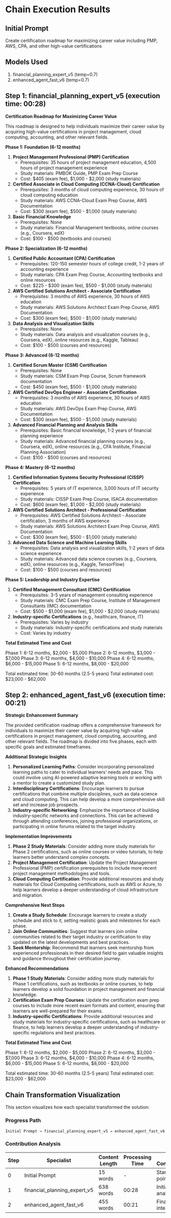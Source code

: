 # Chain Execution Results

## Initial Prompt

Create certification roadmap for maximizing career value including PMP, AWS, CPA, and other high-value certifications

## Models Used

1. financial_planning_expert_v5 (temp=0.7)
2. enhanced_agent_fast_v6 (temp=0.7)

## Step 1: financial_planning_expert_v5 (execution time: 00:28)

**Certification Roadmap for Maximizing Career Value**

This roadmap is designed to help individuals maximize their career value by acquiring high-value certifications in project management, cloud computing, accounting, and other relevant fields.

**Phase 1: Foundation (6-12 months)**

1. **Project Management Professional (PMP) Certification**
	* Prerequisites: 35 hours of project management education, 4,500 hours of project management experience
	* Study materials: PMBOK Guide, PMP Exam Prep Course
	* Cost: $405 (exam fee), $1,000 - $2,000 (study materials)
2. **Certified Associate in Cloud Computing (CCNA-Cloud) Certification**
	* Prerequisites: 3 months of cloud computing experience, 30 hours of cloud computing education
	* Study materials: AWS CCNA-Cloud Exam Prep Course, AWS Documentation
	* Cost: $300 (exam fee), $500 - $1,000 (study materials)
3. **Basic Financial Knowledge**
	* Prerequisites: None
	* Study materials: Financial Management textbooks, online courses (e.g., Coursera, edX)
	* Cost: $100 - $500 (textbooks and courses)

**Phase 2: Specialization (6-12 months)**

1. **Certified Public Accountant (CPA) Certification**
	* Prerequisites: 120-150 semester hours of college credit, 1-2 years of accounting experience
	* Study materials: CPA Exam Prep Course, Accounting textbooks and online resources
	* Cost: $225 - $300 (exam fee), $500 - $1,000 (study materials)
2. **AWS Certified Solutions Architect - Associate Certification**
	* Prerequisites: 3 months of AWS experience, 30 hours of AWS education
	* Study materials: AWS Solutions Architect Exam Prep Course, AWS Documentation
	* Cost: $300 (exam fee), $500 - $1,000 (study materials)
3. **Data Analysis and Visualization Skills**
	* Prerequisites: None
	* Study materials: Data analysis and visualization courses (e.g., Coursera, edX), online resources (e.g., Kaggle, Tableau)
	* Cost: $100 - $500 (courses and resources)

**Phase 3: Advanced (6-12 months)**

1. **Certified Scrum Master (CSM) Certification**
	* Prerequisites: None
	* Study materials: CSM Exam Prep Course, Scrum framework documentation
	* Cost: $450 (exam fee), $500 - $1,000 (study materials)
2. **AWS Certified DevOps Engineer - Associate Certification**
	* Prerequisites: 3 months of AWS experience, 30 hours of AWS education
	* Study materials: AWS DevOps Exam Prep Course, AWS Documentation
	* Cost: $300 (exam fee), $500 - $1,000 (study materials)
3. **Advanced Financial Planning and Analysis Skills**
	* Prerequisites: Basic financial knowledge, 1-2 years of financial planning experience
	* Study materials: Advanced financial planning courses (e.g., Coursera, edX), online resources (e.g., CFA Institute, Financial Planning Association)
	* Cost: $100 - $500 (courses and resources)

**Phase 4: Mastery (6-12 months)**

1. **Certified Information Systems Security Professional (CISSP) Certification**
	* Prerequisites: 5 years of IT experience, 3,000 hours of IT security experience
	* Study materials: CISSP Exam Prep Course, ISACA documentation
	* Cost: $600 (exam fee), $1,000 - $2,000 (study materials)
2. **AWS Certified Solutions Architect - Professional Certification**
	* Prerequisites: AWS Certified Solutions Architect - Associate certification, 3 months of AWS experience
	* Study materials: AWS Solutions Architect Exam Prep Course, AWS Documentation
	* Cost: $300 (exam fee), $500 - $1,000 (study materials)
3. **Advanced Data Science and Machine Learning Skills**
	* Prerequisites: Data analysis and visualization skills, 1-2 years of data science experience
	* Study materials: Advanced data science courses (e.g., Coursera, edX), online resources (e.g., Kaggle, TensorFlow)
	* Cost: $100 - $500 (courses and resources)

**Phase 5: Leadership and Industry Expertise**

1. **Certified Management Consultant (CMC) Certification**
	* Prerequisites: 3-5 years of management consulting experience
	* Study materials: CMC Exam Prep Course, Institute of Management Consultants (IMC) documentation
	* Cost: $500 - $1,000 (exam fee), $1,000 - $2,000 (study materials)
2. **Industry-specific Certifications** (e.g., healthcare, finance, IT)
	* Prerequisites: Varies by industry
	* Study materials: Industry-specific certifications and study materials
	* Cost: Varies by industry

**Total Estimated Time and Cost**

Phase 1: 6-12 months, $2,000 - $5,000
Phase 2: 6-12 months, $3,000 - $7,000
Phase 3: 6-12 months, $4,000 - $10,000
Phase 4: 6-12 months, $6,000 - $15,000
Phase 5: 6-12 months, $8,000 - $20,000

Total estimated time: 30-60 months (2.5-5 years)
Total estimated cost: $23,000 - $62,000

## Step 2: enhanced_agent_fast_v6 (execution time: 00:21)

**Strategic Enhancement Summary**

The provided certification roadmap offers a comprehensive framework for individuals to maximize their career value by acquiring high-value certifications in project management, cloud computing, accounting, and other relevant fields. The roadmap is divided into five phases, each with specific goals and estimated timeframes.

**Additional Strategic Insights**

1. **Personalized Learning Paths**: Consider incorporating personalized learning paths to cater to individual learners' needs and pace. This could involve using AI-powered adaptive learning tools or working with a mentor to create a customized study plan.
2. **Interdisciplinary Certifications**: Encourage learners to pursue certifications that combine multiple disciplines, such as data science and cloud computing. This can help develop a more comprehensive skill set and increase job prospects.
3. **Industry-specific Networking**: Emphasize the importance of building industry-specific networks and connections. This can be achieved through attending conferences, joining professional organizations, or participating in online forums related to the target industry.

**Implementation Improvements**

1. **Phase 2 Study Materials**: Consider adding more study materials for Phase 2 certifications, such as online courses or video tutorials, to help learners better understand complex concepts.
2. **Project Management Certification**: Update the Project Management Professional (PMP) certification prerequisites to include more recent project management methodologies and tools.
3. **Cloud Computing Certification**: Provide additional resources and study materials for Cloud Computing certifications, such as AWS or Azure, to help learners develop a deeper understanding of cloud infrastructure and migration.

**Comprehensive Next Steps**

1. **Create a Study Schedule**: Encourage learners to create a study schedule and stick to it, setting realistic goals and milestones for each phase.
2. **Join Online Communities**: Suggest that learners join online communities related to their target industry or certification to stay updated on the latest developments and best practices.
3. **Seek Mentorship**: Recommend that learners seek mentorship from experienced professionals in their desired field to gain valuable insights and guidance throughout their certification journey.

**Enhanced Recommendations**

1. **Phase 1 Study Materials**: Consider adding more study materials for Phase 1 certifications, such as textbooks or online courses, to help learners develop a solid foundation in project management and financial knowledge.
2. **Certification Exam Prep Courses**: Update the certification exam prep courses to include more recent exam formats and content, ensuring that learners are well-prepared for their exams.
3. **Industry-specific Certifications**: Provide additional resources and study materials for industry-specific certifications, such as healthcare or finance, to help learners develop a deeper understanding of industry-specific regulations and best practices.

**Total Estimated Time and Cost**

Phase 1: 6-12 months, $2,000 - $5,000
Phase 2: 6-12 months, $3,000 - $7,000
Phase 3: 6-12 months, $4,000 - $10,000
Phase 4: 6-12 months, $6,000 - $15,000
Phase 5: 6-12 months, $8,000 - $20,000

Total estimated time: 30-60 months (2.5-5 years)
Total estimated cost: $23,000 - $62,000

## Chain Transformation Visualization

This section visualizes how each specialist transformed the solution:

### Progress Path

```
Initial Prompt → financial_planning_expert_v5 → enhanced_agent_fast_v6
```

### Contribution Analysis

| Step | Specialist | Content Length | Processing Time | Key Contribution |
|------|------------|----------------|-----------------|------------------|
| 0 | Initial Prompt | 15 words | - | Starting point |
| 1 | financial_planning_expert_v5 | 638 words | 00:28 | Initial analysis |
| 2 | enhanced_agent_fast_v6 | 455 words | 00:21 | Final integration |
